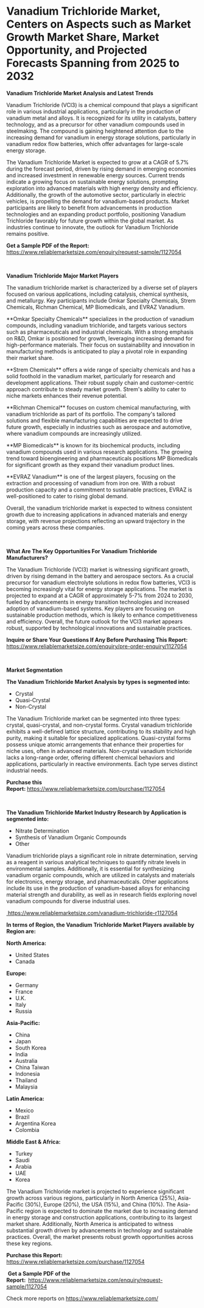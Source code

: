 <p><h1>Vanadium Trichloride Market, Centers on Aspects such as Market Growth Market Share, Market Opportunity, and Projected Forecasts Spanning from 2025 to 2032</h1></p><p><strong>Vanadium Trichloride Market Analysis and Latest Trends</strong></p>
<p><p>Vanadium Trichloride (VCl3) is a chemical compound that plays a significant role in various industrial applications, particularly in the production of vanadium metal and alloys. It is recognized for its utility in catalysts, battery technology, and as a precursor for other vanadium compounds used in steelmaking. The compound is gaining heightened attention due to the increasing demand for vanadium in energy storage solutions, particularly in vanadium redox flow batteries, which offer advantages for large-scale energy storage.</p><p>The Vanadium Trichloride Market is expected to grow at a CAGR of 5.7% during the forecast period, driven by rising demand in emerging economies and increased investment in renewable energy sources. Current trends indicate a growing focus on sustainable energy solutions, prompting exploration into advanced materials with high energy density and efficiency. Additionally, the growth of the automotive sector, particularly in electric vehicles, is propelling the demand for vanadium-based products. Market participants are likely to benefit from advancements in production technologies and an expanding product portfolio, positioning Vanadium Trichloride favorably for future growth within the global market. As industries continue to innovate, the outlook for Vanadium Trichloride remains positive.</p></p>
<p><strong>Get a Sample PDF of the Report:&nbsp;</strong> <a href="https://www.reliablemarketsize.com/enquiry/request-sample/1127054?utm_campaign=2140&utm_medium=2&utm_source=Github&utm_content=ia&utm_term=30012025&utm_id=vanadium-trichloride">https://www.reliablemarketsize.com/enquiry/request-sample/1127054</a></p>
<p>&nbsp;</p>
<p><strong>Vanadium Trichloride Major Market Players</strong></p>
<p><p>The vanadium trichloride market is characterized by a diverse set of players focused on various applications, including catalysis, chemical synthesis, and metallurgy. Key participants include Omkar Specialty Chemicals, Strem Chemicals, Richman Chemical, MP Biomedicals, and EVRAZ Vanadium.</p><p>**Omkar Specialty Chemicals** specializes in the production of vanadium compounds, including vanadium trichloride, and targets various sectors such as pharmaceuticals and industrial chemicals. With a strong emphasis on R&D, Omkar is positioned for growth, leveraging increasing demand for high-performance materials. Their focus on sustainability and innovation in manufacturing methods is anticipated to play a pivotal role in expanding their market share.</p><p>**Strem Chemicals** offers a wide range of specialty chemicals and has a solid foothold in the vanadium market, particularly for research and development applications. Their robust supply chain and customer-centric approach contribute to steady market growth. Strem's ability to cater to niche markets enhances their revenue potential.</p><p>**Richman Chemical** focuses on custom chemical manufacturing, with vanadium trichloride as part of its portfolio. The company's tailored solutions and flexible manufacturing capabilities are expected to drive future growth, especially in industries such as aerospace and automotive, where vanadium compounds are increasingly utilized.</p><p>**MP Biomedicals** is known for its biochemical products, including vanadium compounds used in various research applications. The growing trend toward bioengineering and pharmaceuticals positions MP Biomedicals for significant growth as they expand their vanadium product lines.</p><p>**EVRAZ Vanadium** is one of the largest players, focusing on the extraction and processing of vanadium from iron ore. With a robust production capacity and a commitment to sustainable practices, EVRAZ is well-positioned to cater to rising global demand.</p><p>Overall, the vanadium trichloride market is expected to witness consistent growth due to increasing applications in advanced materials and energy storage, with revenue projections reflecting an upward trajectory in the coming years across these companies.</p></p>
<p>&nbsp;</p>
<p><strong>What Are The Key Opportunities For Vanadium Trichloride Manufacturers?</strong></p>
<p><p>The Vanadium Trichloride (VCl3) market is witnessing significant growth, driven by rising demand in the battery and aerospace sectors. As a crucial precursor for vanadium electrolyte solutions in redox flow batteries, VCl3 is becoming increasingly vital for energy storage applications. The market is projected to expand at a CAGR of approximately 5-7% from 2024 to 2030, fueled by advancements in energy transition technologies and increased adoption of vanadium-based systems. Key players are focusing on sustainable production methods, which is likely to enhance competitiveness and efficiency. Overall, the future outlook for the VCl3 market appears robust, supported by technological innovations and sustainable practices.</p></p>
<p><strong>Inquire or Share Your Questions If Any Before Purchasing This Report:</strong> <a href="https://www.reliablemarketsize.com/enquiry/pre-order-enquiry/1127054?utm_campaign=2140&utm_medium=2&utm_source=Github&utm_content=ia&utm_term=30012025&utm_id=vanadium-trichloride">https://www.reliablemarketsize.com/enquiry/pre-order-enquiry/1127054</a></p>
<p>&nbsp;</p>
<p><strong>Market Segmentation</strong></p>
<p><strong>The Vanadium Trichloride Market Analysis by types is segmented into:</strong></p>
<p><ul><li>Crystal</li><li>Quasi-Crystal</li><li>Non-Crystal</li></ul></p>
<p><p>The Vanadium Trichloride market can be segmented into three types: crystal, quasi-crystal, and non-crystal forms. Crystal vanadium trichloride exhibits a well-defined lattice structure, contributing to its stability and high purity, making it suitable for specialized applications. Quasi-crystal forms possess unique atomic arrangements that enhance their properties for niche uses, often in advanced materials. Non-crystal vanadium trichloride lacks a long-range order, offering different chemical behaviors and applications, particularly in reactive environments. Each type serves distinct industrial needs.</p></p>
<p><strong>Purchase this Report:&nbsp;</strong><a href="https://www.reliablemarketsize.com/purchase/1127054?utm_campaign=2140&utm_medium=2&utm_source=Github&utm_content=ia&utm_term=30012025&utm_id=vanadium-trichloride">https://www.reliablemarketsize.com/purchase/1127054</a></p>
<p>&nbsp;</p>
<p><strong>The Vanadium Trichloride Market Industry Research by Application is segmented into:</strong></p>
<p><ul><li>Nitrate Determination</li><li>Synthesis of Vanadium Organic Compounds</li><li>Other</li></ul></p>
<p><p>Vanadium trichloride plays a significant role in nitrate determination, serving as a reagent in various analytical techniques to quantify nitrate levels in environmental samples. Additionally, it is essential for synthesizing vanadium organic compounds, which are utilized in catalysts and materials for electronics, energy storage, and pharmaceuticals. Other applications include its use in the production of vanadium-based alloys for enhancing material strength and durability, as well as in research fields exploring novel vanadium compounds for diverse industrial uses.</p></p>
<p><a href="https://www.reliablemarketsize.com/vanadium-trichloride-r1127054?utm_campaign=2140&utm_medium=2&utm_source=Github&utm_content=ia&utm_term=30012025&utm_id=vanadium-trichloride">&nbsp;https://www.reliablemarketsize.com/vanadium-trichloride-r1127054</a></p>
<p><strong>In terms of Region, the Vanadium Trichloride Market Players available by Region are:</strong></p>
<p>
    <p> <strong> North America: </strong>
        <ul>
            <li>United States</li>
            <li>Canada</li>
        </ul>
        </p> 
    <p> <strong> Europe: </strong>
        <ul>
            <li>Germany</li>
            <li>France</li>
            <li>U.K.</li>
            <li>Italy</li>
            <li>Russia</li>
        </ul>
        </p> 
    <p> <strong> Asia-Pacific: </strong>
        <ul>
            <li>China</li>
            <li>Japan</li>
            <li>South Korea</li>
            <li>India</li>
            <li>Australia</li>
            <li>China Taiwan</li>
            <li>Indonesia</li>
            <li>Thailand</li>
            <li>Malaysia</li>
        </ul>
        </p> 
    <p> <strong> Latin America: </strong>
        <ul>
            <li>Mexico</li>
            <li>Brazil</li>
            <li>Argentina Korea</li>
            <li>Colombia</li>
        </ul>
        </p> 
    <p> <strong> Middle East & Africa: </strong>
        <ul>
            <li>Turkey</li>
            <li>Saudi</li>
            <li>Arabia</li>
            <li>UAE</li>
            <li>Korea</li>
        </ul>
    </p>
    </p>
<p><p>The Vanadium Trichloride market is projected to experience significant growth across various regions, particularly in North America (25%), Asia-Pacific (30%), Europe (20%), the USA (15%), and China (10%). The Asia-Pacific region is expected to dominate the market due to increasing demand in energy storage and construction applications, contributing to its largest market share. Additionally, North America is anticipated to witness substantial growth driven by advancements in technology and sustainable practices. Overall, the market presents robust growth opportunities across these key regions.</p></p>
<p><strong>Purchase this Report: </strong><a href="https://www.reliablemarketsize.com/purchase/1127054?utm_campaign=2140&utm_medium=2&utm_source=Github&utm_content=ia&utm_term=30012025&utm_id=vanadium-trichloride">https://www.reliablemarketsize.com/purchase/1127054</a></p>
<p>&nbsp;<strong>Get a Sample PDF of the Report:&nbsp;&nbsp;</strong><a href="https://www.reliablemarketsize.com/enquiry/request-sample/1127054?utm_campaign=2140&utm_medium=2&utm_source=Github&utm_content=ia&utm_term=30012025&utm_id=vanadium-trichloride">https://www.reliablemarketsize.com/enquiry/request-sample/1127054</a></p>
<p><strong></strong></p>
<p>Check more reports on <a href="https://www.reliablemarketsize.com/?utm_campaign=2140&utm_medium=2&utm_source=Github&utm_content=ia&utm_term=30012025&utm_id=vanadium-trichloride">https://www.reliablemarketsize.com/</a></p>